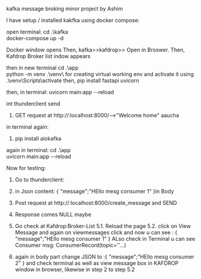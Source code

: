 kafka message broking minor project by Ashim

I have setup / installed kakfka using docker compose:

open terminal:
cd .\kafka\
docker-compose up -d

Docker window opens
Then, kafka>>kafdrop>> Open in Broswer. Then, Kafdrop Broker list indow appears


then in new terminal cd .\app\
python -m venv .\venv\ for creating virtual working env and activate it using .\venv\Scripts\activate 
then, pip install fastapi uvicorn


then, in terminal:
uvicorn main:app --reload



int thunderclient send 
1. GET request at http://:localhost:8000/-->"Welcome home" aaucha


in terminal again:
1. pip install aiokafka


again in terminal:
cd .\app\
uvicorn main:app --reload



Now for testing:
1. Go to thunderclient:
2. in Json content: {
    "message";"HEllo mesg consumer 1"
}in Body
3. Post request at  http://:localhost:8000/create_message and SEND
4. Response comes NULL maybe
5. Go check at Kafdrop:Broker-List
5.1. Reload the page
5.2. click on View Message and again on viewmessages click and now u can see :  {
    "message";"HEllo mesg consumer 1"
}
ALso check in Terminal u can see Consumer msg: ConsumerRecord(topic=''...)


6. again in body part change JSON to :{
    "message";"HEllo mesg consumer 2"
}
and check terminal as well as view message box in KAFDROP window in browser, likewise in step 2 to step 5.2







